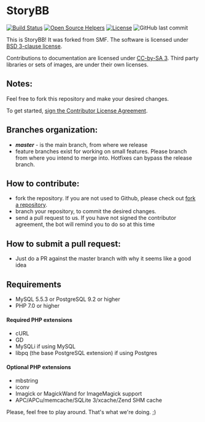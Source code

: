 # StoryBB
[![Build Status](https://travis-ci.org/StoryBB/StoryBB.svg?branch=master)](https://travis-ci.org/StoryBB/StoryBB) [![Open Source Helpers](https://www.codetriage.com/storybb/storybb/badges/users.svg)](https://www.codetriage.com/storybb/storybb) [![License](https://img.shields.io/badge/License-BSD%203--Clause-blue.svg)](https://opensource.org/licenses/BSD-3-Clause) 
![GitHub last commit](https://img.shields.io/github/last-commit/storybb/storybb/master.svg)

This is StoryBB! It was forked from SMF.
The software is licensed under [BSD 3-clause license](https://opensource.org/licenses/BSD-3-Clause).

Contributions to documentation are licensed under [CC-by-SA 3](https://creativecommons.org/licenses/by-sa/3.0). Third party libraries or sets of images, are under their own licenses.

## Notes:

Feel free to fork this repository and make your desired changes.

To get started, <a href="https://www.clahub.com/agreements/StoryBB/StoryBB">sign the Contributor License Agreement</a>.

## Branches organization:
* ***master*** - is the main branch, from where we release
* feature branches exist for working on small features. Please branch from where you intend to merge into. Hotfixes can bypass the release branch. 

## How to contribute:
* fork the repository. If you are not used to Github, please check out [fork a repository](https://help.github.com/fork-a-repo).
* branch your repository, to commit the desired changes.
* send a pull request to us. If you have not signed the contributor agreement, the bot will remind you to do so at this time

## How to submit a pull request:
* Just do a PR against the master branch with why it seems like a good idea

## Requirements
* MySQL 5.5.3 or PostgreSQL 9.2 or higher
* PHP 7.0 or higher

#### Required PHP extensions
* cURL
* GD
* MySQLi if using MySQL
* libpq (the base PostgreSQL extension) if using Postgres

#### Optional PHP extensions
* mbstring
* iconv
* Imagick or MagickWand for ImageMagick support
* APC/APCu/memcache/SQLite 3/xcache/Zend SHM cache

Please, feel free to play around. That's what we're doing. ;)
